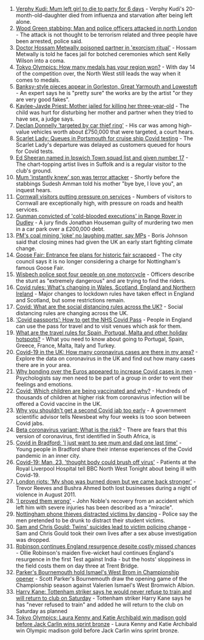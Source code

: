 1. [Verphy Kudi: Mum left girl to die to party for 6 days](https://www.bbc.co.uk/news/uk-england-sussex-58102792) - Verphy Kudi's 20-month-old-daughter died from influenza and starvation after being left alone.
2. [Wood Green stabbing: Man and police officers attacked in north London](https://www.bbc.co.uk/news/uk-england-london-58124569) - The attack is not thought to be terrorism related and three people have been arrested, police said.
3. [Doctor Hossam Metwally poisoned partner in 'exorcism ritual'](https://www.bbc.co.uk/news/uk-england-humber-58116324) - Hossam Metwally is told he faces jail for botched ceremonies which sent Kelly Wilson into a coma.
4. [Tokyo Olympics: How many medals has your region won?](https://www.bbc.co.uk/news/uk-england-58073305) - With day 14 of the competition over, the North West still leads the way when it comes to medals.
5. [Banksy-style pieces appear in Gorleston, Great Yarmouth and Lowestoft](https://www.bbc.co.uk/news/uk-england-norfolk-58121178) - An expert says he is "pretty sure" the works are by the artist "or they are very good fakes".
6. [Kaylee-Jayde Priest: Mother jailed for killing her three-year-old](https://www.bbc.co.uk/news/uk-england-birmingham-58119754) - The child was hurt for disturbing her mother and partner when they tried to have sex, a judge says.
7. [Declan Donnelly 'targeted by car thief ring'](https://www.bbc.co.uk/news/uk-england-london-58121929) - His car was among high-value vehicles worth about £750,000 that were targeted, a court hears.
8. [Scarlet Lady: Queues in Portsmouth for cruise ship Covid testing](https://www.bbc.co.uk/news/uk-england-hampshire-58123879) - The Scarlet Lady's departure was delayed as customers queued for hours for Covid tests.
9. [Ed Sheeran named in Ipswich Town squad list and given number 17](https://www.bbc.co.uk/news/uk-england-suffolk-58121177) - The chart-topping artist lives in Suffolk and is a regular visitor to the club's ground.
10. [Mum 'instantly knew' son was terror attacker](https://www.bbc.co.uk/news/uk-england-london-58113040) - Shortly before the stabbings Sudesh Amman told his mother "bye bye, I love you", an inquest hears.
11. [Cornwall visitors putting pressure on services](https://www.bbc.co.uk/news/uk-england-cornwall-58099906) - Numbers of visitors to Cornwall are exceptionally high, with pressure on roads and health services.
12. [Gunman convicted of 'cold-blooded executions' in Range Rover in Dudley](https://www.bbc.co.uk/news/uk-england-birmingham-58115139) - A jury finds Jonathan Houseman guilty of murdering two men in a car park over a £200,000 debt.
13. [PM's coal mining 'joke' no laughing matter, say MPs](https://www.bbc.co.uk/news/uk-england-58116722) - Boris Johnson said that closing mines had given the UK an early start fighting climate change.
14. [Goose Fair: Entrance fee plans for historic fair scrapped](https://www.bbc.co.uk/news/uk-england-nottinghamshire-58120323) - The city council says it is no longer considering a charge for Nottingham's famous Goose Fair.
15. [Wisbech police spot four people on one motorcycle](https://www.bbc.co.uk/news/uk-england-cambridgeshire-58115636) - Officers describe the stunt as "extremely dangerous" and are trying to find the riders.
16. [Covid rules: What's changing in Wales, Scotland, England and Northern Ireland](https://www.bbc.co.uk/news/explainers-52530518) - Major changes to lockdown rules have taken effect in England and Scotland, but some restrictions remain.
17. [Covid: What are the social distancing rules across the UK?](https://www.bbc.co.uk/news/uk-51506729) - Social distancing rules are changing across the UK.
18. [‘Covid passports’: How to get the NHS Covid Pass](https://www.bbc.co.uk/news/explainers-55718553) - People in England can use the pass for travel and to visit venues which ask for them.
19. [What are the travel rules for Spain, Portugal, Malta and other holiday hotspots?](https://www.bbc.co.uk/news/explainers-56997931) - What you need to know about going to Portugal, Spain, Greece, France, Malta, Italy and Turkey.
20. [Covid-19 in the UK: How many coronavirus cases are there in my area?](https://www.bbc.co.uk/news/uk-51768274) - Explore the data on coronavirus in the UK and find out how many cases there are in your area.
21. [Why bonding over the Euros appeared to increase Covid cases in men](https://www.bbc.co.uk/news/health-58015593) - Psychologists say men need to be part of a group in order to vent their feelings and emotions.
22. [Covid: Which children are being vaccinated and why?](https://www.bbc.co.uk/news/health-57888429) - Hundreds of thousands of children at higher risk from coronavirus infection will be offered a Covid vaccine in the UK.
23. [Why you shouldn't get a second Covid jab too early](https://www.bbc.co.uk/news/newsbeat-57682233) - A government scientific advisor tells Newsbeat why four weeks is too soon between Covid jabs.
24. [Beta coronavirus variant: What is the risk?](https://www.bbc.co.uk/news/health-55534727) - There are fears that this version of coronavirus, first identified in South Africa, is
25. [Covid in Bradford: 'I just want to see mum and dad one last time'](https://www.bbc.co.uk/news/uk-england-leeds-58115377) - Young people in Bradford share their intense experiences of the Covid pandemic in an inner city.
26. [Covid-19: Man, 23, 'thought body could brush off virus'](https://www.bbc.co.uk/news/uk-england-merseyside-58121193) - Patients at the Royal Liverpool Hospital tell BBC North West Tonight about being ill with Covid-19.
27. [London riots: 'My shop was burned down but we came back stronger'](https://www.bbc.co.uk/news/uk-england-london-58031162) - Trevor Reeves and Bushra Ahmed both lost businesses during a night of violence in August 2011.
28. ['I proved them wrong'](https://www.bbc.co.uk/news/uk-england-york-north-yorkshire-58111780) - John Noble's recovery from an accident which left him with severe injuries has been described as a "miracle".
29. [Nottingham phone thieves distracted victims by dancing](https://www.bbc.co.uk/news/uk-england-nottinghamshire-58103794) - Police say the men pretended to be drunk to distract their student victims.
30. [Sam and Chris Gould: Twins' suicides lead to victim policing change](https://www.bbc.co.uk/news/uk-england-cambridgeshire-58072098) - Sam and Chris Gould took their own lives after a sex abuse investigation was dropped.
31. [Robinson continues England resurgence despite costly missed chances](https://www.bbc.co.uk/sport/cricket/58122383) - Ollie Robinson's maiden five-wicket haul continues England's resurgence in the first Test against India - but the hosts' sloppiness in the field costs them on day three at Trent Bridge.
32. [Parker's Bournemouth hold Ismael's West Brom in Championship opener](https://www.bbc.co.uk/sport/football/58021521) - Scott Parker's Bournemouth draw the opening game of the Championship season against Valerien Ismael's West Bromwich Albion.
33. [Harry Kane: Tottenham striker says he would never refuse to train and will return to club on Saturday](https://www.bbc.co.uk/sport/football/58122156) - Tottenham striker Harry Kane says he has "never refused to train" and added he will return to the club on Saturday as planned
34. [Tokyo Olympics: Laura Kenny and Katie Archibald win madison gold before Jack Carlin wins sprint bronze](https://www.bbc.co.uk/sport/olympics/58113628) - Laura Kenny and Katie Archibald win Olympic madison gold before Jack Carlin wins sprint bronze.
